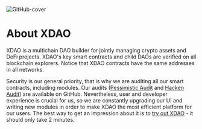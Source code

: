 ![GitHub-cover](https://user-images.githubusercontent.com/49167406/171556531-61995921-1844-4c2b-b2a0-5bca86e168b9.jpeg)
# About XDAO

XDAO is a multichain DAO builder for jointly managing crypto assets and DeFi projects. XDAO's key smart contracts and child DAOs are verified on all blockchain explorers. Notice that XDAO contracts have the same addresses in all networks.

Security is our general priority, that is why we are auditing all our smart contracts, including modules. Our audits ([Pessimistic Audit](https://github.com/xdao-app/xdao-contracts/blob/master/audits/pessimistic/pessimistic.pdf) and [Hacken Audit](https://github.com/xdao-app/xdao-contracts/blob/master/audits/hacken/hacken.pdf)) are available on GitHub.  Nevertheless, user and developer experience is crucial for us, so we are constantly upgrading our UI and writing new modules in order to make XDAO the most efficient platform for our users. The best way to get an impression about it is to [try out XDAO](https://www.xdao.app) - it should only take 2 minutes.
